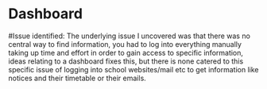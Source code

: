 # Dashboard

#Issue identified:
The underlying issue I uncovered was that there was no central way to find information, you had to log into everything manually taking up time and effort in order to gain access to specific information, ideas relating to a dashboard fixes this, but there is none catered to this specific issue of logging into school websites/mail etc to get information like notices and their timetable or their emails.

